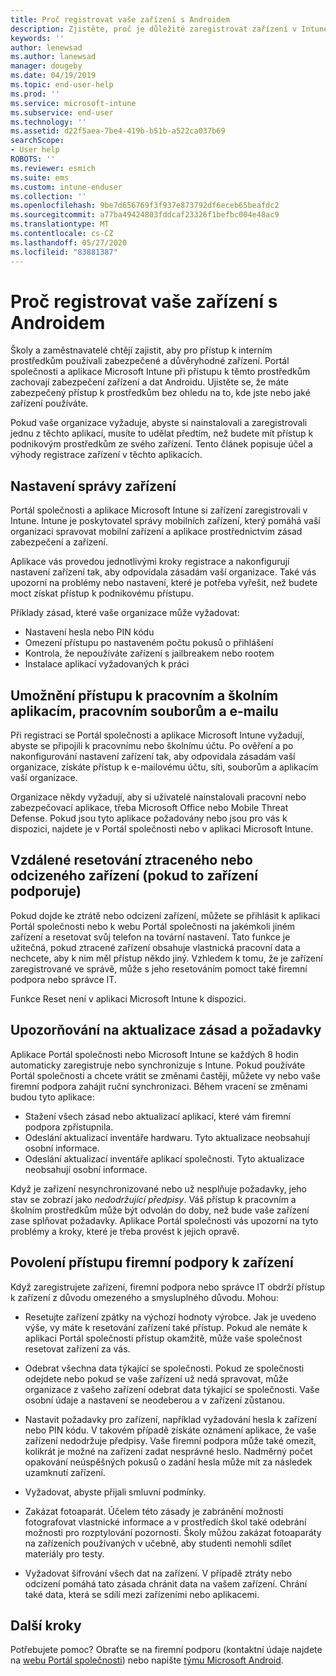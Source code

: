 ```yaml
---
title: Proč registrovat vaše zařízení s Androidem
description: Zjistěte, proč je důležité zaregistrovat zařízení v Intune.
keywords: ''
author: lenewsad
ms.author: lanewsad
manager: dougeby
ms.date: 04/19/2019
ms.topic: end-user-help
ms.prod: ''
ms.service: microsoft-intune
ms.subservice: end-user
ms.technology: ''
ms.assetid: d22f5aea-7be4-419b-b51b-a522ca037b69
searchScope:
- User help
ROBOTS: ''
ms.reviewer: esmich
ms.suite: ems
ms.custom: intune-enduser
ms.collection: ''
ms.openlocfilehash: 9be7d656769f3f937e873792df6eceb65beafdc2
ms.sourcegitcommit: a77ba49424803fddcaf23326f1befbc004e48ac9
ms.translationtype: MT
ms.contentlocale: cs-CZ
ms.lasthandoff: 05/27/2020
ms.locfileid: "83881387"
---
```

# <a name="why-enroll-your-android-device"></a>Proč registrovat vaše zařízení s Androidem  

Školy a zaměstnavatelé chtějí zajistit, aby pro přístup k interním prostředkům používali zabezpečené a důvěryhodné zařízení. Portál společnosti a aplikace Microsoft Intune při přístupu k těmto prostředkům zachovají zabezpečení zařízení a dat Androidu. Ujistěte se, že máte zabezpečený přístup k prostředkům bez ohledu na to, kde jste nebo jaké zařízení používáte. 

Pokud vaše organizace vyžaduje, abyste si nainstalovali a zaregistrovali jednu z těchto aplikací, musíte to udělat předtím, než budete mít přístup k podnikovým prostředkům ze svého zařízení. Tento článek popisuje účel a výhody registrace zařízení v těchto aplikacích.  

## <a name="gets-your-device-managed"></a>Nastavení správy zařízení  
 Portál společnosti a aplikace Microsoft Intune si zařízení zaregistrovali v Intune.  Intune je poskytovatel správy mobilních zařízení, který pomáhá vaší organizaci spravovat mobilní zařízení a aplikace prostřednictvím zásad zabezpečení a zařízení. 

Aplikace vás provedou jednotlivými kroky registrace a nakonfigurují nastavení zařízení tak, aby odpovídala zásadám vaší organizace. Také vás upozorní na problémy nebo nastavení, které je potřeba vyřešit, než budete moct získat přístup k podnikovému přístupu.  

Příklady zásad, které vaše organizace může vyžadovat:  
* Nastavení hesla nebo PIN kódu
* Omezení přístupu po nastaveném počtu pokusů o přihlášení
* Kontrola, že nepoužíváte zařízení s jailbreakem nebo rootem
* Instalace aplikací vyžadovaných k práci  

## <a name="gives-you-access-to-work-and-school-apps-work-files-and-email"></a>Umožnění přístupu k pracovním a školním aplikacím, pracovním souborům a e-mailu  
Při registraci se Portál společnosti a aplikace Microsoft Intune vyžadují, abyste se připojili k pracovnímu nebo školnímu účtu.  Po ověření a po nakonfigurování nastavení zařízení tak, aby odpovídala zásadám vaší organizace, získáte přístup k e-mailovému účtu, síti, souborům a aplikacím vaší organizace.  

Organizace někdy vyžadují, aby si uživatelé nainstalovali pracovní nebo zabezpečovací aplikace, třeba Microsoft Office nebo Mobile Threat Defense. Pokud jsou tyto aplikace požadovány nebo jsou pro vás k dispozici, najdete je v Portál společnosti nebo v aplikaci Microsoft Intune.

## <a name="lets-you-remotely-reset-a-lost-or-stolen-device-if-device-supports-it"></a>Vzdálené resetování ztraceného nebo odcizeného zařízení (pokud to zařízení podporuje)
Pokud dojde ke ztrátě nebo odcizení zařízení, můžete se přihlásit k aplikaci Portál společnosti nebo k webu Portál společnosti na jakémkoli jiném zařízení a resetovat svůj telefon na tovární nastavení. Tato funkce je užitečná, pokud ztracené zařízení obsahuje vlastnická pracovní data a nechcete, aby k nim měl přístup někdo jiný. Vzhledem k tomu, že je zařízení zaregistrované ve správě, může s jeho resetováním pomoct také firemní podpora nebo správce IT.  

Funkce Reset není v aplikaci Microsoft Intune k dispozici.  

## <a name="notifies-you-of-policy-updates-and-requirements"></a>Upozorňování na aktualizace zásad a požadavky
Aplikace Portál společnosti nebo Microsoft Intune se každých 8 hodin automaticky zaregistruje nebo synchronizuje s Intune. Pokud používáte Portál společnosti a chcete vrátit se změnami častěji, můžete vy nebo vaše firemní podpora zahájit ruční synchronizaci. Během vracení se změnami budou tyto aplikace:  

* Stažení všech zásad nebo aktualizací aplikací, které vám firemní podpora zpřístupnila.  
* Odeslání aktualizací inventáře hardwaru. Tyto aktualizace neobsahují osobní informace.  
* Odeslání aktualizací inventáře aplikací společnosti. Tyto aktualizace neobsahují osobní informace.  

Když je zařízení nesynchronizované nebo už nesplňuje požadavky, jeho stav se zobrazí jako *nedodržující předpisy*. Váš přístup k pracovním a školním prostředkům může být odvolán do doby, než bude vaše zařízení zase splňovat požadavky. Aplikace Portál společnosti vás upozorní na tyto problémy a kroky, které je třeba provést k jejich opravě.  


## <a name="permits-company-support-access-to-your-device"></a>Povolení přístupu firemní podpory k zařízení
Když zaregistrujete zařízení, firemní podpora nebo správce IT obdrží přístup k zařízení z důvodu omezeného a smysluplného důvodu. Mohou:  

* Resetujte zařízení zpátky na výchozí hodnoty výrobce. Jak je uvedeno výše, vy máte k resetování zařízení také přístup. Pokud ale nemáte k aplikaci Portál společnosti přístup okamžitě, může vaše společnost resetovat zařízení za vás.  

* Odebrat všechna data týkající se společnosti. Pokud ze společnosti odejdete nebo pokud se vaše zařízení už nedá spravovat, může organizace z vašeho zařízení odebrat data týkající se společnosti. Vaše osobní údaje a nastavení se neodeberou a v zařízení zůstanou.  

* Nastavit požadavky pro zařízení, například vyžadování hesla k zařízení nebo PIN kódu. V takovém případě získáte oznámení aplikace, že vaše zařízení nedodržuje předpisy. Vaše firemní podpora může také omezit, kolikrát je možné na zařízení zadat nesprávné heslo. Nadměrný počet opakování neúspěšných pokusů o zadání hesla může mít za následek uzamknutí zařízení.  

* Vyžadovat, abyste přijali smluvní podmínky.  

* Zakázat fotoaparát. Účelem této zásady je zabránění možnosti fotografovat vlastnické informace a v prostředích škol také odebrání možnosti pro rozptylování pozornosti. Školy můžou zakázat fotoaparáty na zařízeních používaných v učebně, aby studenti nemohli sdílet materiály pro testy.  

* Vyžadovat šifrování všech dat na zařízení. V případě ztráty nebo odcizení pomáhá tato zásada chránit data na vašem zařízení. Chrání také data, která se sdílí mezi zařízeními nebo aplikacemi. 

## <a name="next-steps"></a>Další kroky  

Potřebujete pomoc? Obraťte se na firemní podporu (kontaktní údaje najdete na [webu Portál společnosti](https://go.microsoft.com/fwlink/?linkid=2010980)) nebo napište <a href="mailto:wintunedroidfbk@microsoft.com?subject=I'm having trouble installing the Company Portal app on my Android device&body=Describe the issue you're experiencing here.">týmu Microsoft Android</a>.
